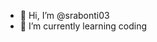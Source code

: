 - 👋 Hi, I’m @srabonti03
- 🌱 I’m currently learning coding

<!---
srabonti03/srabonti03 is a ✨ special ✨ repository because its `README.md` (this file) appears on your GitHub profile.
You can click the Preview link to take a look at your changes.
--->
